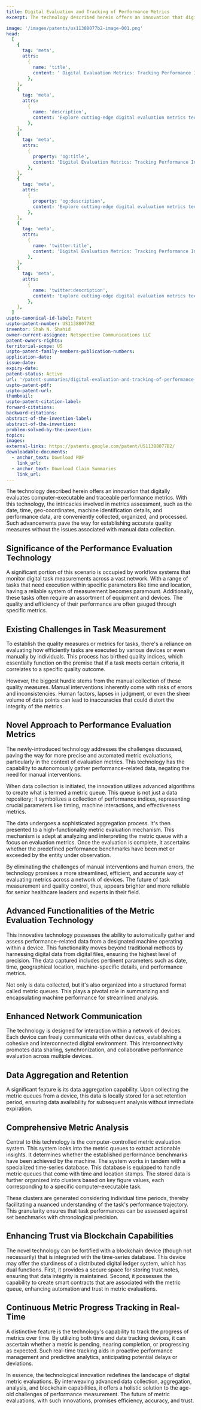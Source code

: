```yaml
---
title: Digital Evaluation and Tracking of Performance Metrics
excerpt: The technology described herein offers an innovation that digitally evaluates computer-executable and traceable performance metrics.

image: '/images/patents/us11388077b2-image-001.png'
head:
  [
    {
      tag: 'meta',
      attrs:
        {
          name: 'title',
          content: ' Digital Evaluation Metrics: Tracking Performance Innovations | IntellectualFrontiers',
        },
    },
    {
      tag: 'meta',
      attrs:
        {
          name: 'description',
          content: 'Explore cutting-edge digital evaluation metrics technology for accurate performance tracking. Enhance quality measures with automated assessment. Learn more.',
        },
    },
    {
      tag: 'meta',
      attrs:
        {
          property: 'og:title',
          content: 'Digital Evaluation Metrics: Tracking Performance Innovations | IntellectualFrontiers',
        },
    },
    {
      tag: 'meta',
      attrs:
        {
          property: 'og:description',
          content: 'Explore cutting-edge digital evaluation metrics technology for accurate performance tracking. Enhance quality measures with automated assessment. Learn more.',
        },
    },
    {
      tag: 'meta',
      attrs:
        {
          name: 'twitter:title',
          content: 'Digital Evaluation Metrics: Tracking Performance Innovations | IntellectualFrontiers',
        },
    },
    {
      tag: 'meta',
      attrs:
        {
          name: 'twitter:description',
          content: 'Explore cutting-edge digital evaluation metrics technology for accurate performance tracking. Enhance quality measures with automated assessment. Learn more.',
        },
    },
  ]
uspto-canonical-id-label: Patent
uspto-patent-number: US11388077B2
inventor: Shah N. Shahid
owner-current-assignee: Netspective Communications LLC
patent-owners-rights:
territorial-scope: US
uspto-patent-family-members-publication-numbers:
application-date:
issue-date:
expiry-date:
patent-status: Active
url: '/patent-summaries/digital-evaluation-and-tracking-of-performance-metrics'
uspto-patent-pdf:
uspto-patent-url:
thumbnail:
uspto-patent-citation-label:
forward-citations:
backward-citations:
abstract-of-the-invention-label:
abstract-of-the-invention:
problem-solved-by-the-invention:
topics:
images:
external-links: https://patents.google.com/patent/US11388077B2/
downloadable-documents:
  - anchor_text: Download PDF
    link_url:
  - anchor_text: Download Claim Summaries
    link_url:
---
```


The technology described herein offers an innovation that digitally evaluates computer-executable and traceable performance metrics. With this technology, the intricacies involved in metrics assessment, such as the date, time, geo-coordinates, machine identification details, and performance data, are conveniently collected, organized, and processed. Such advancements pave the way for establishing accurate quality measures without the issues associated with manual data collection.

## Significance of the Performance Evaluation Technology

A significant portion of this scenario is occupied by workflow systems that monitor digital task measurements across a vast network. With a range of tasks that need execution within specific parameters like time and location, having a reliable system of measurement becomes paramount. Additionally, these tasks often require an assortment of equipment and devices. The quality and efficiency of their performance are often gauged through specific metrics.

## Existing Challenges in Task Measurement

To establish the quality measures or metrics for tasks, there's a reliance on evaluating how efficiently tasks are executed by various devices or even manually by individuals. This process has birthed quality indices, which essentially function on the premise that if a task meets certain criteria, it correlates to a specific quality outcome.

However, the biggest hurdle stems from the manual collection of these quality measures. Manual interventions inherently come with risks of errors and inconsistencies. Human factors, lapses in judgment, or even the sheer volume of data points can lead to inaccuracies that could distort the integrity of the metrics.

## Novel Approach to Performance Evaluation Metrics

The newly-introduced technology addresses the challenges discussed, paving the way for more precise and automated metric evaluations, particularly in the context of evaluation metrics. This technology has the capability to autonomously gather performance-related data, negating the need for manual interventions.

When data collection is initiated, the innovation utilizes advanced algorithms to create what is termed a metric queue. This queue is not just a data repository; it symbolizes a collection of performance indices, representing crucial parameters like timing, machine interactions, and effectiveness metrics.

The data undergoes a sophisticated aggregation process. It's then presented to a high-functionality metric evaluation mechanism. This mechanism is adept at analyzing and interpreting the metric queue with a focus on evaluation metrics. Once the evaluation is complete, it ascertains whether the predefined performance benchmarks have been met or exceeded by the entity under observation.

By eliminating the challenges of manual interventions and human errors, the technology promises a more streamlined, efficient, and accurate way of evaluating metrics across a network of devices. The future of task measurement and quality control, thus, appears brighter and more reliable for senior healthcare leaders and experts in their field.

## Advanced Functionalities of the Metric Evaluation Technology

This innovative technology possesses the ability to automatically gather and assess performance-related data from a designated machine operating within a device. This functionality moves beyond traditional methods by harnessing digital data from digital files, ensuring the highest level of precision. The data captured includes pertinent parameters such as date, time, geographical location, machine-specific details, and performance metrics.

Not only is data collected, but it's also organized into a structured format called metric queues. This plays a pivotal role in summarizing and encapsulating machine performance for streamlined analysis.

## Enhanced Network Communication

The technology is designed for interaction within a network of devices. Each device can freely communicate with other devices, establishing a cohesive and interconnected digital environment. This interconnectivity promotes data sharing, synchronization, and collaborative performance evaluation across multiple devices.

## Data Aggregation and Retention

A significant feature is its data aggregation capability. Upon collecting the metric queues from a device, this data is locally stored for a set retention period, ensuring data availability for subsequent analysis without immediate expiration.

## Comprehensive Metric Analysis

Central to this technology is the computer-controlled metric evaluation system. This system looks into the metric queues to extract actionable insights. It determines whether the established performance benchmarks have been achieved by the machine. The system works in tandem with a specialized time-series database. This database is equipped to handle metric queues that come with time and location stamps. The stored data is further organized into clusters based on key figure values, each corresponding to a specific computer-executable task.

These clusters are generated considering individual time periods, thereby facilitating a nuanced understanding of the task's performance trajectory. This granularity ensures that task performances can be assessed against set benchmarks with chronological precision.

## Enhancing Trust via Blockchain Capabilities

The novel technology can be fortified with a blockchain device (though not necessarily) that is integrated with the time-series database. This device may offer the sturdiness of a distributed digital ledger system, which has dual functions. First, it provides a secure space for storing trust notes, ensuring that data integrity is maintained. Second, it possesses the capability to create smart contracts that are associated with the metric queue, enhancing automation and trust in metric evaluations.

## Continuous Metric Progress Tracking in Real-Time

A distinctive feature is the technology's capability to track the progress of metrics over time. By utilizing both time and date tracking devices, it can ascertain whether a metric is pending, nearing completion, or progressing as expected. Such real-time tracking aids in proactive performance management and predictive analytics, anticipating potential delays or deviations.

In essence, the technological innovation redefines the landscape of digital metric evaluations. By interweaving advanced data collection, aggregation, analysis, and blockchain capabilities, it offers a holistic solution to the age-old challenges of performance measurement. The future of metric evaluations, with such innovations, promises efficiency, accuracy, and trust.
